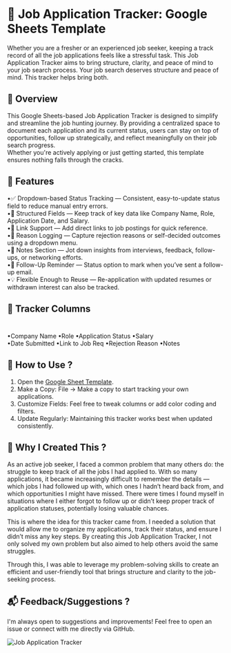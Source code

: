 # 🎯 Job Application Tracker: Google Sheets Template
Whether you are a fresher or an experienced job seeker, keeping a track record of all the job applications feels like a stressful task.
This Job Application Tracker aims to bring structure, clarity, and peace of mind to your job search process. Your job search deserves structure and peace of mind. This tracker helps bring both. </br>

## 🧾 Overview </br>
This Google Sheets-based Job Application Tracker is designed to simplify and streamline the job hunting journey. By providing a centralized space to document each application and its current status, users can stay on top of opportunities, follow up strategically, and reflect meaningfully on their job search progress. </br>
Whether you're actively applying or just getting started, this template ensures nothing falls through the cracks. </br>

## 📌 Features </br>
•✅ Dropdown-based Status Tracking — Consistent, easy-to-update status field to reduce manual entry errors. </br>
•🏢 Structured Fields — Keep track of key data like Company Name, Role, Application Date, and Salary. </br>
•🔗 Link Support — Add direct links to job postings for quick reference. </br>
•📝 Reason Logging — Capture rejection reasons or self-decided outcomes using a dropdown menu. </br>
•🧠 Notes Section — Jot down insights from interviews, feedback, follow-ups, or networking efforts. </br>
•📅 Follow-Up Reminder — Status option to mark when you’ve sent a follow-up email. </br>
•💡 Flexible Enough to Reuse — Re-application with updated resumes or withdrawn interest can also be tracked. </br>

## 🧩 Tracker Columns </br> <pre>
•Company Name	          •Role	                    •Application Status	      •Salary	
•Date Submitted	        •Link to Job Req	        •Rejection Reason	        •Notes </pre>

## 📁 How to Use ? <br>
1. Open the [Google Sheet Template](https://docs.google.com/spreadsheets/d/17OvtcQwbz56MatY38oB5phT6zRGzGY7H2-b3jtqWk0g/edit?usp=sharing). <br>
2. Make a Copy: File → Make a copy to start tracking your own applications. <br>
3. Customize Fields: Feel free to tweak columns or add color coding and filters. <br>
4. Update Regularly: Maintaining this tracker works best when updated consistently. <br>

## 🎯 Why I Created This ? <br>
As an active job seeker, I faced a common problem that many others do: the struggle to keep track of all the jobs I had applied to. With so many applications, it became increasingly difficult to remember the details — which jobs I had followed up with, which ones I hadn’t heard back from, and which opportunities I might have missed. There were times I found myself in situations where I either forgot to follow up or didn’t keep proper track of application statuses, potentially losing valuable chances.

This is where the idea for this tracker came from. I needed a solution that would allow me to organize my applications, track their status, and ensure I didn’t miss any key steps. By creating this Job Application Tracker, I not only solved my own problem but also aimed to help others avoid the same struggles.

Through this, I was able to leverage my problem-solving skills to create an efficient and user-friendly tool that brings structure and clarity to the job-seeking process. <br>

## 📬 Feedback/Suggestions ? <br>
I'm always open to suggestions and improvements! Feel free to open an issue or connect with me directly via GitHub. <br>

![Job Application Tracker](https://github.com/user-attachments/assets/6d335a22-1411-4794-b076-f6192ef5cace)
